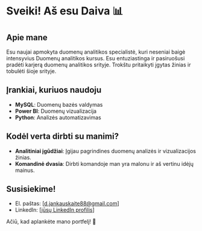 # Sveiki! Aš esu Daiva 📊

## Apie mane
Esu naujai apmokyta duomenų analitikos specialistė, kuri neseniai baigė intensyvius Duomenų analitikos kursus. 
Esu entuziastinga ir pasiruošusi pradėti karjerą duomenų analitikos srityje. 
Trokštu pritaikyti įgytas žinias ir tobulėti šioje srityje.

## Įrankiai, kuriuos naudoju
- **MySQL**: Duomenų bazės valdymas
- **Power BI**: Duomenų vizualizacija
- **Python**: Analizės automatizavimas

## Kodėl verta dirbti su manimi?
- **Analitiniai įgūdžiai**: Įgijau pagrindines duomenų analizės ir vizualizacijos žinias.
- **Komandinė dvasia**: Dirbti komandoje man yra malonu ir aš vertinu idėjų mainus.

## Susisiekime!
- El. paštas: [d.jankauskaite88@gmail.com]
- LinkedIn: [[jūsų LinkedIn profilis](https://www.linkedin.com/in/daiva-vai%C4%8Diulionien%C4%97-b76ab6296)]

Ačiū, kad aplankėte mano portfelį! 👋

